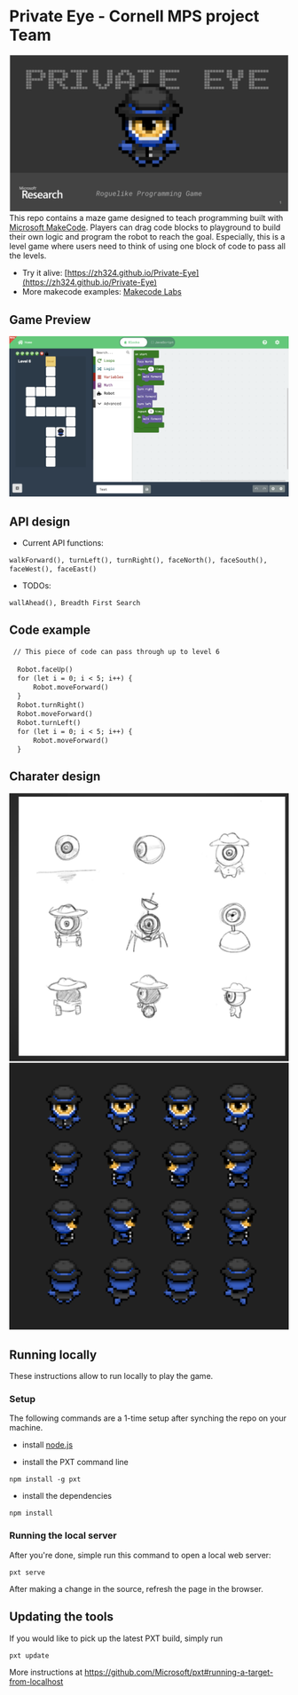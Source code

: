 # Private Eye - Cornell MPS project Team
![](screenshots/topic.png)
This repo contains a maze game designed to teach programming built with [Microsoft MakeCode](https://github.com/Microsoft/pxt). Players can drag code blocks to playground to build their own logic and program the robot to reach the goal. Especially, this is a level game where users need to think of using one block of code to pass all the levels.

- Try it alive: [https://zh324.github.io/Private-Eye](https://zh324.github.io/Private-Eye)
- More makecode examples: [Makecode Labs](https://makecode.com/labs)

## Game Preview

![](screenshots/overview.png)

## API design

* Current API functions: 
```
walkForward(), turnLeft(), turnRight(), faceNorth(), faceSouth(), faceWest(), faceEast()
```
* TODOs:
```
wallAhead(), Breadth First Search
```
## Code example
 ```
  // This piece of code can pass through up to level 6
  
   Robot.faceUp()
   for (let i = 0; i < 5; i++) {
       Robot.moveForward()
   }
   Robot.turnRight()
   Robot.moveForward()
   Robot.turnLeft()
   for (let i = 0; i < 5; i++) {
       Robot.moveForward()
   }
 ```
## Charater design

![](screenshots/char-evolution.png)
![](screenshots/char-design.png)

## Running locally

These instructions allow to run locally to play the game.

### Setup

The following commands are a 1-time setup after synching the repo on your machine.

* install [node.js](https://nodejs.org/en/)

* install the PXT command line
```
npm install -g pxt
```
* install the dependencies
```
npm install
```

### Running the local server

After you're done, simple run this command to open a local web server:
```
pxt serve
```

After making a change in the source, refresh the page in the browser.

## Updating the tools

If you would like to pick up the latest PXT build, simply run
```
pxt update
```

More instructions at https://github.com/Microsoft/pxt#running-a-target-from-localhost 
